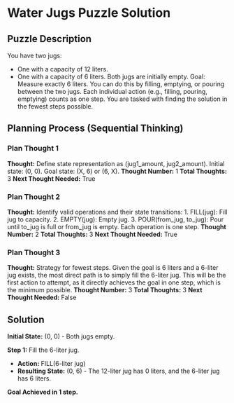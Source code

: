 # Water Jugs Puzzle Solution

## Puzzle Description
You have two jugs:
- One with a capacity of 12 liters.
- One with a capacity of 6 liters.
Both jugs are initially empty.
Goal: Measure exactly 6 liters. You can do this by filling, emptying, or pouring between the two jugs. Each individual action (e.g., filling, pouring, emptying) counts as one step.
You are tasked with finding the solution in the fewest steps possible.

## Planning Process (Sequential Thinking)

### Plan Thought 1
**Thought:** Define state representation as (jug1_amount, jug2_amount). Initial state: (0, 0). Goal state: (X, 6) or (6, X).
**Thought Number:** 1
**Total Thoughts:** 3
**Next Thought Needed:** True

### Plan Thought 2
**Thought:** Identify valid operations and their state transitions: 1. FILL(jug): Fill jug to capacity. 2. EMPTY(jug): Empty jug. 3. POUR(from_jug, to_jug): Pour until to_jug is full or from_jug is empty. Each operation is one step.
**Thought Number:** 2
**Total Thoughts:** 3
**Next Thought Needed:** True

### Plan Thought 3
**Thought:** Strategy for fewest steps. Given the goal is 6 liters and a 6-liter jug exists, the most direct path is to simply fill the 6-liter jug. This will be the first action to attempt, as it directly achieves the goal in one step, which is the minimum possible.
**Thought Number:** 3
**Total Thoughts:** 3
**Next Thought Needed:** False

## Solution

**Initial State:** (0, 0) - Both jugs empty.

**Step 1:** Fill the 6-liter jug.
*   **Action:** FILL(6-liter jug)
*   **Resulting State:** (0, 6) - The 12-liter jug has 0 liters, and the 6-liter jug has 6 liters.

**Goal Achieved in 1 step.**
